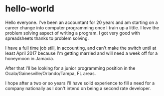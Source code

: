 # hello-world

Hello everyone.  I've been an accountant for 20 years and am starting on a career change into computer programming once I train up a little.
I love the problem solving aspect of writing a program.  I got very good with spreadsheets thanks to problem solving.

I have a full time job still, in accounting, and can't make the switch until at least April 2017 because I'm getting married and will need a week off for a honeymoon in Jamacia.

After that I'll be looking for a junior programming position in the Ocala/Gainesville/Orlando/Tampa, FL areas.

I hope after a two or so years I'll have solid experience to fill a need for a company nationally as I don't intend on being a second rate developer.

